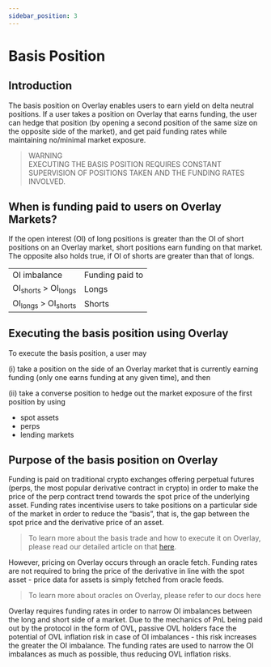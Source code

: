 ```yaml
---
sidebar_position: 3
---
```

# Basis Position


## Introduction

The basis position on Overlay enables users to earn yield on delta neutral positions. If a user takes a position on Overlay that earns funding, the user can hedge that position (by opening a second position of the same size on the opposite side of the market), and get paid funding rates while maintaining no/minimal market exposure. 


> WARNING      
> EXECUTING THE BASIS POSITION REQUIRES CONSTANT SUPERVISION OF POSITIONS TAKEN AND THE FUNDING RATES INVOLVED.



## When is funding paid to users on Overlay Markets?

If the open interest (OI) of long positions is greater than the OI of short positions on an Overlay market, short positions earn funding on that market. The opposite also holds true, if OI of shorts are greater than that of longs. 


<table>
  <tr>
   <td>OI imbalance
   </td>
   <td>Funding paid to
   </td>
  </tr>
  <tr>
   <td>OI<sub>shorts</sub> > OI<sub>longs</sub>
   </td>
   <td>Longs
   </td>
  </tr>
  <tr>
   <td>OI<sub>longs</sub> > OI<sub>shorts</sub>
   </td>
   <td>Shorts
   </td>
  </tr>
</table>



## Executing the basis position using Overlay

To execute the basis position, a user may

(i) take a position on the side of an Overlay market that is currently earning funding (only one earns funding at any given time), and then 

(ii) take a converse position to hedge out the market exposure of the first position by using



* spot assets
* perps
* lending markets


## Purpose of the basis position on Overlay

Funding is paid on traditional crypto exchanges offering perpetual futures (perps, the most popular derivative contract in crypto) in order to make the price of the perp contract trend towards the spot price of the underlying asset. Funding rates incentivise users to take positions on a particular side of the market in order to reduce the “basis”, that is, the gap between the spot price and the derivative price of an asset.


> To learn more about the basis trade and how to execute it on Overlay, please read our detailed article on that [here](https://mirror.xyz/0x7999C7f0b9f2259434b7aD130bBe36723a49E14e/BWarv3spOc4YLQBLM7DlchqOzYt6-v2fpF378mRKzpU).


However, pricing on Overlay occurs through an oracle fetch. Funding rates are not required to bring the price of the derivative in line with the spot asset - price data for assets is simply fetched from oracle feeds. 


> To learn more about oracles on Overlay, please refer to our docs here


Overlay requires funding rates in order to narrow OI imbalances between the long and short side of a market. Due to the mechanics of PnL being paid out by the protocol in the form of OVL, passive OVL holders face the potential of OVL inflation risk in case of OI imbalances - this risk increases the greater the OI imbalance. The funding rates are used to narrow the OI imbalances as much as possible, thus reducing OVL inflation risks.  
